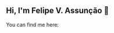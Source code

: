 ## Hi, I'm Felipe V. Assunção 👋
You can find me here:

<!---
assuncaofelipe/assuncaofelipe is a ✨ special ✨ repository because its `README.md` (this file) appears on your GitHub profile.
You can click the Preview link to take a look at your changes.
--->
